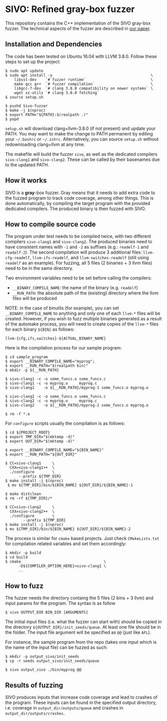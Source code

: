 # SIVO: Refined gray-box fuzzer

This repository contains the C++ implementation of the SIVO gray-box fuzzer. 
The technical aspects of the fuzzer are described in [our paper](https://arxiv.org/pdf/2102.02394.pdf). 

## Installation and Dependencies

The code has been tested on Ubuntu 16.04 with LLVM 3.8.0. Follow these steps to set up the project:

	$ sudo apt update
	$ sudo apt install -y                                            \
	    libssl-dev    `# fuzzer runtime`                             \
	    make gcc g++  `# fuzzer compilation`                         \
	    libgcc-7-dev  `# clang 3.8.0 compatibility on newer systems` \
	    wget xz-utils `# clang 3.8.0 fetching`
	$ source setup.sh

	$ pushd Sivo-fuzzer
	$ make -j $(nproc)
	$ export PATH="${PATH}:$(realpath .)"
	$ popd

`setup.sh` will download clang+llvm-3.8.0 (if not present) and update your PATH. You may want to make the change to PATH permanent by editing your `~/.bashrc` or `~/.zshrc`. Alternatively, you can source `setup.sh` without redownloading clang+llvm at any time.

The makefile will build the fuzzer `sivo`, as well as the dedicated compilers `sivo-clang1` and `sivo-clang2`. These can be called by their basenames due to the updated PATH.

## How it works

SIVO is a **gray**-box fuzzer. Gray means that it needs to add extra code to the fuzzed program to track code coverage, among other things. This is done automatically, by compiling the target program with the provided dedicated compilers. The produced binary is then fuzzed with SIVO. 

## How to compile source code

The program under test needs to be compiled twice, with two different compilers `sivo-clang1` and `sivo-clang2`. The produced binaries need to have consistent names with `-1` and `-2` as suffixes (e.g.: `readelf-1` and `readelf-2`). The second compilation will produce 3 additional files: `llvm-cfg-readelf`, `llvm-ifs-readelf`, and `llvm-switches-readelf` (still using `readelf` as an example). For fuzzing, all 5 files (2 binaries + 3 llvm files) need to be in the same directory. 

Two environment variables need to be set before calling the compilers:

* `__BINARY_COMPILE_NAME`: the name of the binary (e.g. `readelf`)
* `__RUN_PATH`: the absolute path of the (existing) directory where the llvm files will be produced

NOTE: in the case of binutils (for example), you can set `__BINARY_COMPILE_NAME` to anything and only one of each `llvm-*` files will be created. However, if you wish to fuzz multiple binaries generated as a result of the automake process, you will need to create copies of the `llvm-*` files for each binary `${BIN}` as follows:

	llvm-{cfg,ifs,switches}-${ACTUAL_BINARY_NAME}

Here is the compilation process for our sample program:

	$ cd sample_program
	$ export __BINARY_COMPILE_NAME="myprog";
	$ export __RUN_PATH="$(realpath bin)"
	$ mkdir -p ${__RUN_PATH}

	$ sivo-clang1 -c -o some_funcs.o some_funcs.c
	$ sivo-clang1 -c -o myprog.o     myprog.c
	$ sivo-clang1    -o ${__RUN_PATH}/myprog-1 some_funcs.o myprog.o

	$ sivo-clang2 -c -o some_funcs.o some_funcs.c
	$ sivo-clang2 -c -o myprog.o     myprog.c
	$ sivo-clang2    -o ${__RUN_PATH}/myprog-2 some_funcs.o myprog.o
	
	$ rm -f *.o

For `configure` scripts usually the compilation is as follows:

	$ cd ${PROJECT_ROOT}
	$ export TMP_DIR="$(mktemp -d)"
	$ export OUT_DIR="$(mktemp -d)"

	$ export __BINARY_COMPILE_NAME="${BIN_NAME}"
	$ export __RUN_PATH="${OUT_DIR}"

	$ CC=sivo-clang1     \
	  CXX=sivo-clang1++  \
	  ./configure        \
	      --prefix ${TMP_DIR}
	$ make install -j $(nproc)
	 $ mv ${TMP_DIR}/bin/${BIN_NAME} ${OUT_DIR}/${BIN_NAME}-1

	$ make distclean
	$ rm -rf ${TMP_DIR}/*

	$ CC=sivo-clang2     \
	  CXX=sivo-clang2++  \
	  ./configure        \
	        --prefix ${TMP_DIR}
	$ make install -j $(nproc)
	$ mv ${TMP_DIR}/bin/${BIN_NAME} ${OUT_DIR}/${BIN_NAME}-2 

The process is similar for `cmake` based projects. Just check `CMakeLists.txt` for compilation related variables and set them accordingly:

	$ mkdir -p build
	$ cd build
	$ cmake                                     \
	      -D${COMPILER_OPTION_HERE}=sivo-clang1 \
	      ..

## How to fuzz

The fuzzer needs the directory containg the 5 files (2 bins + 3 llvm) and input params for the program. The syntax is as follow

	$ sivo OUTPUT_DIR BIN_DIR [ARGUMENTS] 

The initial input files (i.e. what the fuzzer can start with) should be copied in the directory `${OUTPUT_DIR}/init_seeds/queue`. At least one file should be in the folder. The input file argument will be specified as `@@` (just like `AFL`). 

For instance, the sample program from the repo (takes one input which is the name of the input file) can be fuzzed as such:

	$ mkdir -p output_sivo/init_seeds
	$ cp -r seeds output_sivo/init_seeds/queue
	
	$ sivo output_sivo ./bin/myprog @@

## Results of fuzzing

SIVO produces inputs that increase code coverage and lead to crashes of the program. These inputs can be found in the specified output directory, i.e. coverage in `output_dir/outputs/queue` and  crashes in `output_dir/outputs/crashes`.

